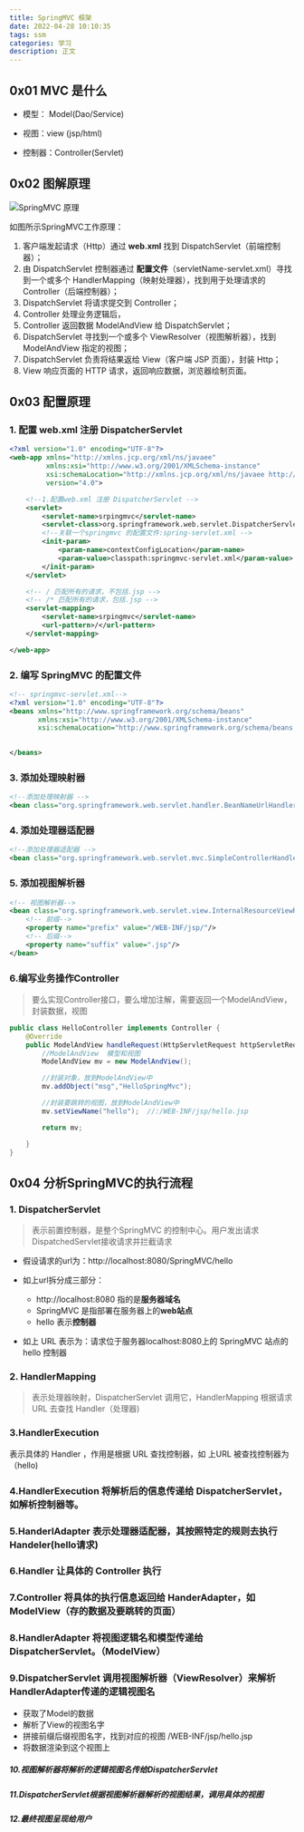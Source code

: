 ```yaml
---
title: SpringMVC 框架
date: 2022-04-28 10:10:35
tags: ssm
categories: 学习
description: 正文
---
```

<meta name="referrer" content="no-referrer"/>



## 0x01 MVC 是什么

- 模型： Model(Dao/Service)

- 视图：view (jsp/html)
- 控制器：Controller(Servlet)

## 0x02 图解原理

![SpringMVC 原理](https://gcore.jsdelivr.net/gh/lingzhexi/blogImage/img/2022/03/202204281426985.jpeg) 

如图所示SpringMVC工作原理：

1. 客户端发起请求（Http）通过 **web.xml** 找到 DispatchServlet（前端控制器）；
2. 由 DispatchServlet 控制器通过 **配置文件**（servletName-servlet.xml）寻找到一个或多个 HandlerMapping（映射处理器），找到用于处理请求的Controller（后端控制器）；
3. DispatchServlet 将请求提交到 Controller；
4. Controller 处理业务逻辑后，
5. Controller 返回数据 ModelAndView 给 DispatchServlet；
6. DispatchServlet 寻找到一个或多个 ViewResolver（视图解析器），找到 ModelAndView 指定的视图；
7. DispatchServlet 负责将结果返给 View（客户端 JSP 页面），封装 Http；
8. View 响应页面的 HTTP 请求，返回响应数据，浏览器绘制页面。

## 0x03 配置原理

### **1. 配置 web.xml 注册 DispatcherServlet**

```xml
<?xml version="1.0" encoding="UTF-8"?>
<web-app xmlns="http://xmlns.jcp.org/xml/ns/javaee"
         xmlns:xsi="http://www.w3.org/2001/XMLSchema-instance"
         xsi:schemaLocation="http://xmlns.jcp.org/xml/ns/javaee http://xmlns.jcp.org/xml/ns/javaee/web-app_4_0.xsd"
         version="4.0">

    <!--1.配置web.xml 注册 DispatcherServlet -->
    <servlet>		
        <servlet-name>srpingmvc</servlet-name>
        <servlet-class>org.springframework.web.servlet.DispatcherServlet</servlet-class>
        <!--关联一个springmvc 的配置文件:spring-servlet.xml -->
        <init-param>
            <param-name>contextConfigLocation</param-name>
            <param-value>classpath:springmvc-servlet.xml</param-value>
        </init-param>
    </servlet>

    <!-- / 匹配所有的请求，不包括.jsp -->
    <!-- /* 匹配所有的请求，包括.jsp -->
    <servlet-mapping>
        <servlet-name>srpingmvc</servlet-name>
        <url-pattern>/</url-pattern>
    </servlet-mapping>

</web-app>
```

### 2. 编写 SpringMVC 的配置文件

```xml
<!-- springmvc-servlet.xml-->
<?xml version="1.0" encoding="UTF-8"?>
<beans xmlns="http://www.springframework.org/schema/beans"
       xmlns:xsi="http://www.w3.org/2001/XMLSchema-instance"
       xsi:schemaLocation="http://www.springframework.org/schema/beans http://www.springframework.org/schema/beans/spring-beans.xsd">

    
</beans>
```

### 3.  添加处理映射器

```xml
<!--添加处理映射器 -->
<bean class="org.springframework.web.servlet.handler.BeanNameUrlHandlerMapping"/>
```

### 4. 添加处理器适配器

```xml
<!--添加处理器适配器 -->
<bean class="org.springframework.web.servlet.mvc.SimpleControllerHandlerAdapter"/>
```

### 5. 添加视图解析器

```xml
<!-- 视图解析器-->
<bean class="org.springframework.web.servlet.view.InternalResourceViewResolver" id="internalResourceViewResolver">
    <!-- 前缀-->
    <property name="prefix" value="/WEB-INF/jsp/"/>
    <!-- 后缀-->
    <property name="suffix" value=".jsp"/>
</bean>
```

### 6.编写业务操作Controller

> 要么实现Controller接口，要么增加注解，需要返回一个ModelAndView，封装数据，视图

```Java
public class HelloController implements Controller {
    @Override
    public ModelAndView handleRequest(HttpServletRequest httpServletRequest, HttpServletResponse httpServletResponse) throws Exception {
        //ModelAndView  模型和视图
        ModelAndView mv = new ModelAndView();

        //封装对象，放到ModelAndView中
        mv.addObject("msg","HelloSpringMvc");

        //封装要跳转的视图，放到ModelAndView中
        mv.setViewName("hello");  //:/WEB-INF/jsp/hello.jsp

        return mv;

    }
}
```

## 0x04 分析SpringMVC的执行流程

### 1. DispatcherServlet

> 表示前置控制器，是整个SpringMVC 的控制中心。用户发出请求 DispatchedServlet接收请求并拦截请求

- 假设请求的url为：http://localhost:8080/SpringMVC/hello

- 如上url拆分成三部分：
  - http://localhost:8080 指的是**服务器域名**
  - SpringMVC 是指部署在服务器上的**web站点**
  - hello 表示**控制器**
- 如上 URL 表示为：请求位于服务器localhost:8080上的 SpringMVC 站点的 hello 控制器

### 2. HandlerMapping

> 表示处理器映射，DispatcherServlet 调用它，HandlerMapping 根据请求 URL 去查找 Handler（处理器)

### 3.HandlerExecution

 表示具体的 Handler ，作用是根据 URL 查找控制器，如 上URL 被查找控制器为（hello)

### 4.HandlerExecution 将解析后的信息传递给 DispatcherServlet，如解析控制器等。

### 5.HanderlAdapter 表示处理器适配器，其按照特定的规则去执行Handeler(hello请求)

### 6.Handler 让具体的 Controller 执行

### 7.Controller 将具体的执行信息返回给 HanderAdapter，如 ModelView（存的数据及要跳转的页面）

### 8.HandlerAdapter 将视图逻辑名和模型传递给 DispatcherServlet。（ModelView）

### 9.DispatcherServlet 调用视图解析器（ViewResolver）来解析HandlerAdapter传递的逻辑视图名

- 获取了Model的数据
- 解析了View的视图名字
- 拼接前缀后缀视图名字，找到对应的视图 /WEB-INF/jsp/hello.jsp
- 将数据渲染到这个视图上

##### 10.视图解析器将解析的逻辑视图名传给DispatcherServlet

##### 11.DispatcherServlet根据视图解析器解析的视图结果，调用具体的视图

##### 12.最终视图呈现给用户

